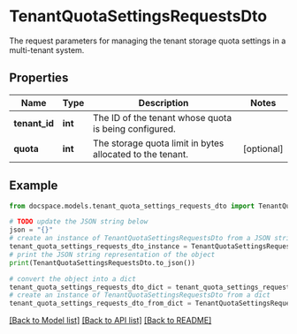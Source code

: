 # TenantQuotaSettingsRequestsDto

The request parameters for managing the tenant storage quota settings in a multi-tenant system.

## Properties

Name | Type | Description | Notes
------------ | ------------- | ------------- | -------------
**tenant_id** | **int** | The ID of the tenant whose quota is being configured. | 
**quota** | **int** | The storage quota limit in bytes allocated to the tenant. | [optional] 

## Example

```python
from docspace.models.tenant_quota_settings_requests_dto import TenantQuotaSettingsRequestsDto

# TODO update the JSON string below
json = "{}"
# create an instance of TenantQuotaSettingsRequestsDto from a JSON string
tenant_quota_settings_requests_dto_instance = TenantQuotaSettingsRequestsDto.from_json(json)
# print the JSON string representation of the object
print(TenantQuotaSettingsRequestsDto.to_json())

# convert the object into a dict
tenant_quota_settings_requests_dto_dict = tenant_quota_settings_requests_dto_instance.to_dict()
# create an instance of TenantQuotaSettingsRequestsDto from a dict
tenant_quota_settings_requests_dto_from_dict = TenantQuotaSettingsRequestsDto.from_dict(tenant_quota_settings_requests_dto_dict)
```
[[Back to Model list]](../README.md#documentation-for-models) [[Back to API list]](../README.md#documentation-for-api-endpoints) [[Back to README]](../README.md)


